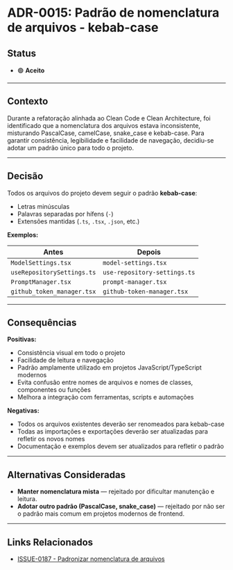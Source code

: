 # ADR-0015: Padrão de nomenclatura de arquivos - kebab-case

## Status

- 🟢 **Aceito**

---

## Contexto

Durante a refatoração alinhada ao Clean Code e Clean Architecture, foi identificado que a nomenclatura dos arquivos estava inconsistente, misturando PascalCase, camelCase, snake_case e kebab-case. Para garantir consistência, legibilidade e facilidade de navegação, decidiu-se adotar um padrão único para todo o projeto.

---

## Decisão

Todos os arquivos do projeto devem seguir o padrão **kebab-case**:
- Letras minúsculas
- Palavras separadas por hífens (`-`)
- Extensões mantidas (`.ts`, `.tsx`, `.json`, etc.)

**Exemplos:**

| Antes                      | Depois                       |
|----------------------------|------------------------------|
| `ModelSettings.tsx`        | `model-settings.tsx`         |
| `useRepositorySettings.ts` | `use-repository-settings.ts` |
| `PromptManager.tsx`        | `prompt-manager.tsx`         |
| `github_token_manager.tsx` | `github-token-manager.tsx`   |

---

## Consequências

**Positivas:**
- Consistência visual em todo o projeto
- Facilidade de leitura e navegação
- Padrão amplamente utilizado em projetos JavaScript/TypeScript modernos
- Evita confusão entre nomes de arquivos e nomes de classes, componentes ou funções
- Melhora a integração com ferramentas, scripts e automações

**Negativas:**
- Todos os arquivos existentes deverão ser renomeados para kebab-case
- Todas as importações e exportações deverão ser atualizadas para refletir os novos nomes
- Documentação e exemplos devem ser atualizados para refletir o padrão

---

## Alternativas Consideradas

- **Manter nomenclatura mista** — rejeitado por dificultar manutenção e leitura.
- **Adotar outro padrão (PascalCase, snake_case)** — rejeitado por não ser o padrão mais comum em projetos modernos de frontend.

---

## Links Relacionados

- [ISSUE-0187 - Padronizar nomenclatura de arquivos](../../issues/backlog/improvement/ISSUE-0187-Nomes-fora-do-padrao-kebab-case/README.md)